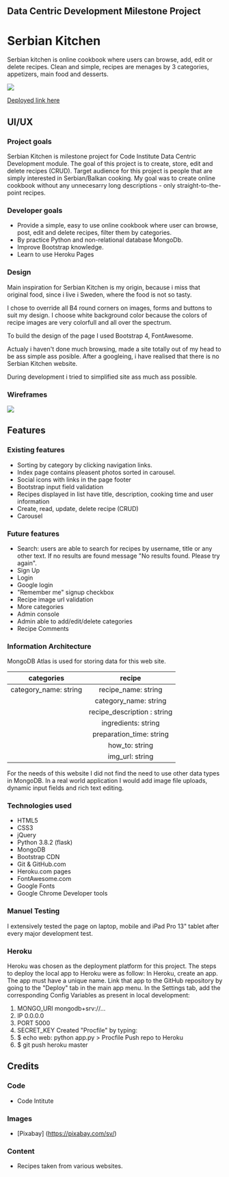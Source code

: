 ## Data Centric Development Milestone Project 
# Serbian Kitchen

Serbian kitchen is online cookbook where users can browse, add, edit or delete recipes. Clean and simple, recipes are menages by 3 categories, appetizers, main food and desserts.

<img src="https://github.com/Kraljiccar/Milestone-Project-3-Recipes/blob/master/static/imgs/sk.png?raw=true" margin="0">

[Deployed link here](https://milestone-project-3-recipes.herokuapp.com/)

## UI/UX

### Project goals
Serbian Kitchen is milestone project for Code Institute Data Centric Development module. The goal of this project is to create, store, edit and delete recipes (CRUD).
Target audience for this project is people that are simply interested in Serbian/Balkan cooking. My goal was to create online cookbook without any unnecesarry long
descriptions - only straight-to-the-point recipes.

### Developer goals
* Provide a simple, easy to use online cookbook where user can browse, post, edit and delete recipes, filter them by categories.
* By practice Python and non-relational database MongoDb.
* Improve Bootstrap knowledge.
* Learn to use Heroku Pages

### Design

Main inspiration for Serbian Kitchen is my origin, because i miss that original food, since i live i Sweden, where the food is not so tasty.

I chose to override all B4 round corners on images, forms and buttons to suit my design. I choose white background color because the colors of recipe images are very colorfull and all over the spectrum.

To build the design of the page I used Bootstrap 4, FontAwesome.

Actualy i haven't done much browsing, made a site totally out of my head to be ass simple ass posible. After a googleing, i have realised that there is no Serbian Kitchen website. 

During development i tried to simplified site ass much ass possible. 

### Wireframes 

<img src="https://github.com/Kraljiccar/Milestone-Project-3-Recipes/blob/master/static/imgs/allrecipes.png?raw=true" margin="0">

## Features

### Existing features
* Sorting by category by clicking navigation links.
* Index page contains pleasent photos sorted in carousel.
* Social icons with links in the page footer
* Bootstrap input field validation
* Recipes displayed in list have title, description, cooking time and user information
* Create, read, update, delete recipe (CRUD)
* Carousel

### Future features
* Search: users are able to search for recipes by username, title or any other text. If no results are found message "No results found. Please try again".
* Sign Up
* Login
* Google login
* "Remember me" signup checkbox
* Recipe image url validation
* More categories
* Admin console
* Admin able to add/edit/delete categories
* Recipe Comments

### Information Architecture
MongoDB Atlas is used for storing data for this web site.

| categories            | recipe        | 
| --------------------- |:-------------:|
| category_name: string | recipe_name: string |
|                       | category_name: string |
|                       | recipe_description : string |
|                       | ingredients: string |
|                       | preparation_time: string |
|                       | how_to: string |
|                       | img_url: string |

For the needs of this website I did not find the need to use other data types in MongoDB. In a real world application I would add image file uploads, dynamic input fields and rich text editing.

### Technologies used
* HTML5
* CSS3
* jQuery
* Python 3.8.2 (flask)
* MongoDB
* Bootstrap CDN
* Git & GitHub.com
* Heroku.com pages
* FontAwesome.com
* Google Fonts
* Google Chrome Developer tools

### Manuel Testing  
I extensively tested the page on laptop, mobile and iPad Pro 13" tablet after every major development test. 

### Heroku
Heroku was chosen as the deployment platform for this project. The steps to deploy the local app to Heroku were as follow:
In Heroku, create an app. The app must have a unique name.
Link that app to the GitHub repository by going to the "Deploy" tab in the main app menu.
In the Settings tab, add the corresponding Config Variables as present in local development:
1. MONGO_URI mongodb+srv://...
2. IP 0.0.0.0
3. PORT 5000
4. SECRET_KEY
Created "Procfile" by typing:
5. $ echo web: python app.py > Procfile
Push repo to Heroku
6. $ git push heroku master

## Credits
### Code
* Code Intitute
### Images
* [Pixabay] (https://pixabay.com/sv/)
### Content
* Recipes taken from various websites.
